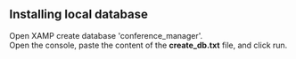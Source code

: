 ## Installing local database
  Open XAMP create database 'conference_manager'.  <br>
  Open the console, paste the content of the **create_db.txt** file, and click run.
